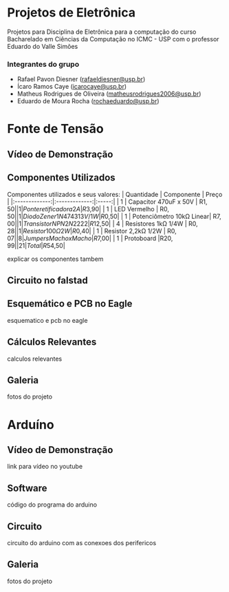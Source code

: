# Projetos de Eletrônica
Projetos para Disciplina de Eletrônica para a computação do curso Bacharelado em Ciências da Computação no ICMC - USP com o professor Eduardo do Valle Simões
### Integrantes do grupo
 - Rafael Pavon Diesner (rafaeldiesner@usp.br)
 - Ícaro Ramos Caye (icarocaye@usp.br)
 - Matheus Rodrigues de Oliveira (matheusrodrigues2006@usp.br)
 - Eduardo de Moura Rocha (rochaeduardo@usp.br)

# Fonte de Tensão
## Vídeo de Demonstração
## Componentes Utilizados
Componentes utilizados e seus valores:
|  Quantidade   |  Componente   | Preço |
|:-------------:|:-------------:|:-----:|
| 1     | Capacitor 470uF x 50V | R$1,50|
| 1     | Ponte retificadora 2A | R$3,90|
| 1     | LED Vermelho          | R$0,50|
| 1  | Diodo Zener 1N4743 13V/1W| R$0,50|
| 1  | Potenciômetro 10kΩ Linear| R$7,00|
| 1 | Transistor NPN 2N2222     |R$12,50|
| 4 | Resistores 1kΩ 1/4W       | R$0,28|
| 1 | Resistor 100Ω 2W          | R$0,40|
| 1 | Resistor 2,2kΩ 1/2W       | R$0,07|
| 8 | Jumpers Macho x Macho     | R$7,00|
| 1 | Protoboard                |R$20,99|
| 21| Total                     |R$54,50|

explicar os componentes tambem
## Circuito no falstad
## Esquemático e PCB no Eagle
esquematico e pcb no eagle
## Cálculos Relevantes
calculos relevantes
## Galeria
fotos do projeto


# Arduíno
## Vídeo de Demonstração
link para vídeo no youtube
## Software
código do programa do arduino
## Circuito
circuito do arduino com as conexoes dos perifericos
## Galeria
fotos do projeto
